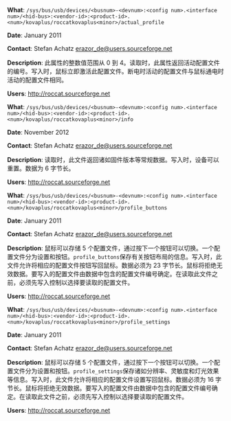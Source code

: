 **What**: `/sys/bus/usb/devices/<busnum>-<devnum>:<config num>.<interface num>/<hid-bus>:<vendor-id>:<product-id>.<num>/kovaplus/roccatkovaplus<minor>/actual_profile`

**Date**: January 2011

**Contact**: Stefan Achatz <erazor_de@users.sourceforge.net>

**Description**: 此属性的整数值范围从 0 到 4。读取时，此属性返回活动配置文件的编号。写入时，鼠标立即激活此配置文件。断电时活动的配置文件与鼠标通电时活动的配置文件相同。

**Users**: http://roccat.sourceforge.net

**What**: `/sys/bus/usb/devices/<busnum>-<devnum>:<config num>.<interface num>/<hid-bus>:<vendor-id>:<product-id>.<num>/kovaplus/roccatkovaplus<minor>/info`

**Date**: November 2012

**Contact**: Stefan Achatz <erazor_de@users.sourceforge.net>

**Description**: 读取时，此文件返回诸如固件版本等常规数据。写入时，设备可以重置。数据为 6 字节长。

**Users**: http://roccat.sourceforge.net

**What**: `/sys/bus/usb/devices/<busnum>-<devnum>:<config num>.<interface num>/<hid-bus>:<vendor-id>:<product-id>.<num>/kovaplus/roccatkovaplus<minor>/profile_buttons`

**Date**: January 2011

**Contact**: Stefan Achatz <erazor_de@users.sourceforge.net>

**Description**: 鼠标可以存储 5 个配置文件，通过按下一个按钮可以切换。一个配置文件分为设置和按钮。`profile_buttons`保存有关按钮布局的信息。写入时，此文件允许将相应的配置文件按钮写回鼠标。数据必须为 23 字节长。鼠标将拒绝无效数据。要写入的配置文件由数据中包含的配置文件编号确定。在读取此文件之前，必须先写入控制以选择要读取的配置文件。

**Users**: http://roccat.sourceforge.net

**What**: `/sys/bus/usb/devices/<busnum>-<devnum>:<config num>.<interface num>/<hid-bus>:<vendor-id>:<product-id>.<num>/kovaplus/roccatkovaplus<minor>/profile_settings`

**Date**: January 2011

**Contact**: Stefan Achatz <erazor_de@users.sourceforge.net>

**Description**: 鼠标可以存储 5 个配置文件，通过按下一个按钮可以切换。一个配置文件分为设置和按钮。`profile_settings`保存诸如分辨率、灵敏度和灯光效果等信息。写入时，此文件允许将相应的配置文件设置写回鼠标。数据必须为 16 字节长。鼠标将拒绝无效数据。要写入的配置文件由数据中包含的配置文件编号确定。在读取此文件之前，必须先写入控制以选择要读取的配置文件。

**Users**: http://roccat.sourceforge.net